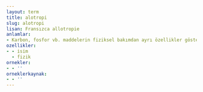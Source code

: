 ```yaml
---
layout: term
title: alotropi
slug: alotropi
lisan: Fransızca allotropie
anlamlar:
- Karbon, fosfor vb. maddelerin fiziksel bakımdan ayrı özellikler gösterebilmesi durumu
ozellikler:
- - isim
  - fizik
ornekler:
- - ''
orneklerkaynak:
- - ''
---
```

